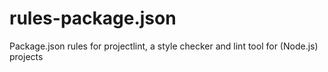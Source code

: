 # rules-package.json
Package.json rules for projectlint, a style checker and lint tool for (Node.js) projects
